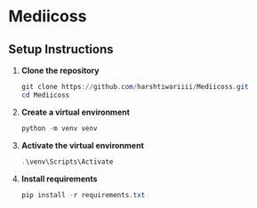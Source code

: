 # Mediicoss

## Setup Instructions

1. **Clone the repository**
   ```powershell
   git clone https://github.com/harshtiwariiii/Mediicoss.git
   cd Mediicoss
   ```

2. **Create a virtual environment**
   ```powershell
   python -m venv venv
   ```

3. **Activate the virtual environment**
   ```powershell
   .\venv\Scripts\Activate
   ```

4. **Install requirements**
   ```powershell
   pip install -r requirements.txt
   ```